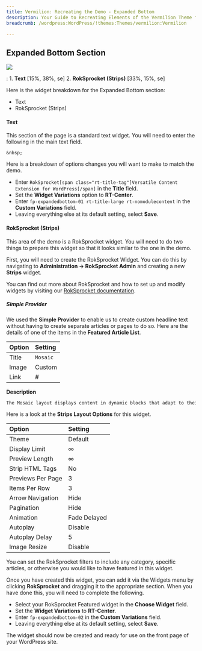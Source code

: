 ```yaml
---
title: Vermilion: Recreating the Demo - Expanded Bottom
description: Your Guide to Recreating Elements of the Vermilion Theme for WordPress
breadcrumb: /wordpress:WordPress/!themes:Themes/vermilion:Vermilion

---
```


Expanded Bottom Section
-----

![][demo]

:    1. **Text** [15%, 38%, se]
     2. **RokSprocket (Strips)** [33%, 15%, se]

Here is the widget breakdown for the Expanded Bottom section:

* Text
* RokSprocket (Strips)

#### Text

This section of the page is a standard text widget. You will need to enter the following in the main text field.

~~~
&nbsp;
~~~

Here is a breakdown of options changes you will want to make to match the demo.

* Enter `RokSprocket[span class="rt-title-tag"]Versatile Content Extension for WordPress[/span]` in the **Title** field.
* Set the **Widget Variations** option to **RT-Center**.
* Enter `fp-expandedbottom-01 rt-title-large rt-nomodulecontent` in the **Custom Variations** field.
* Leaving everything else at its default setting, select **Save**.

#### RokSprocket (Strips)

This area of the demo is a RokSprocket widget. You will need to do two things to prepare this widget so that it looks similar to the one in the demo.

First, you will need to create the RokSprocket Widget. You can do this by navigating to **Administration -> RokSprocket Admin** and creating a new **Strips** widget.

You can find out more about RokSprocket and how to set up and modify widgets by visiting our [RokSprocket documentation][roksprocket].

##### Simple Provider

We used the **Simple Provider** to enable us to create custom headline text without having to create separate articles or pages to do so. Here are the details of one of the items in the **Featured Article List**.

| Option      | Setting     |
| :---------- | :---------- |
| Title       | `Mosaic`    |
| Image       | Custom      |
| Link        | #           |

**Description**

~~~ .html
The Mosaic layout displays content in dynamic blocks that adapt to their content size and by frontend filters.
~~~

Here is a look at the **Strips Layout Options** for this widget.

| Option            | Setting      |
| :----------       | :----------  |
| Theme             | Default      |
| Display Limit     | ∞            |
| Preview Length    | ∞            |
| Strip HTML Tags   | No           |
| Previews Per Page | 3            |
| Items Per Row     | 3            |
| Arrow Navigation  | Hide         |
| Pagination        | Hide         |
| Animation         | Fade Delayed |
| Autoplay          | Disable      |
| Autoplay Delay    | 5            |
| Image Resize      | Disable      |

You can set the RokSprocket filters to include any category, specific articles, or otherwise you would like to have featured in this widget.

Once you have created this widget, you can add it via the Widgets menu by clicking **RokSprocket** and dragging it to the appropriate section. When you have done this, you will need to complete the following.

* Select your RokSprocket Featured widget in the **Choose Widget** field.
* Set the **Widget Variations** to **RT-Center**.
* Enter `fp-expandedbottom-02` in the **Custom Variations** field.
* Leaving everything else at its default setting, select **Save**.

The widget should now be created and ready for use on the front page of your WordPress site.

[demo]: assets/demo_7.jpeg
[roksprocket]: ../../plugins/roksprocket/
